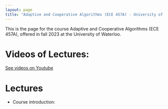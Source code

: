 ```yaml
---
layout: page
title: "Adaptive and Cooperative Algorithms (ECE 457A) - University of Waterloo"
---
```


This is the page for the course Adaptive and Cooperative Algorithms (ECE 457A), offered in fall 2023 at the University of Waterloo.

# Videos of Lectures:

[See videos on Youtube](https://www.youtube.com/@bghojogh)

# Lectures

- Course introduction:
